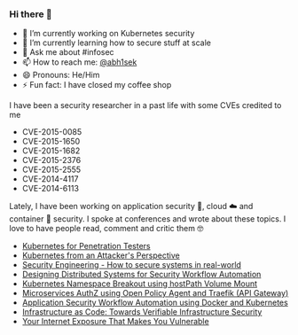 ### Hi there 👋

<!--
**abhisek/abhisek** is a ✨ _special_ ✨ repository because its `README.md` (this file) appears on your GitHub profile.

Here are some ideas to get you started:
-->

- 🔭 I’m currently working on Kubernetes security
- 🌱 I’m currently learning how to secure stuff at scale
- 💬 Ask me about #infosec
- 📫 How to reach me: [@abh1sek](https://twitter.com/abh1sek)
- 😄 Pronouns: He/Him
- ⚡ Fun fact: I have closed my coffee shop

<!-- - 👯 I’m looking to collaborate on ... -->
<!-- - 🤔 I’m looking for help with ... -->

I have been a security researcher in a past life with some CVEs credited to me

* CVE-2015-0085
* CVE-2015-1650
* CVE-2015-1682
* CVE-2015-2376
* CVE-2015-2555
* CVE-2014-4117
* CVE-2014-6113

Lately, I have been working on application security 🎡, cloud ☁️ and container 🥊 security. I spoke at conferences and wrote about these topics. I love to have people read, comment and critic them 🤓

* [Kubernetes for Penetration Testers](https://speakerdeck.com/abhisek/kubernetes-101-for-penetration-testers-null-mumbai)
* [Kubernetes from an Attacker's Perspective](https://twitter.com/abh1sek/status/1283082195377111040)
* [Security Engineering - How to secure systems in real-world](https://blog.appsecco.com/thoughts-on-security-engineering-how-to-secure-systems-in-real-world-e676c64ff708)
* [Designing Distributed Systems for Security Workflow Automation](https://blog.appsecco.com/designing-distributed-systems-for-security-workflow-learning-from-our-nullcon-workshop-93c2445667f4)
* [Kubernetes Namespace Breakout using hostPath Volume Mount](https://blog.appsecco.com/kubernetes-namespace-breakout-using-insecure-host-path-volume-part-1-b382f2a6e216)
* [Microservices AuthZ using Open Policy Agent and Traefik (API Gateway)](https://blog.appsecco.com/microservices-authorization-using-open-policy-agent-and-traefik-api-gateway-ae30f3bf2846)
* [Application Security Workflow Automation using Docker and Kubernetes](https://speakerdeck.com/abhisek/application-security-workflow-automation-using-docker-and-kubernetes-2ec9156c-6da4-4cfa-8049-820984733f46)
* [Infrastructure as Code: Towards Verifiable Infrastructure Security](https://speakerdeck.com/abhisek/towards-verifiable-infrastructure-security-978f4d84-e2ce-4ca9-a993-261987298688)
* [Your Internet Exposure That Makes You Vulnerable](https://speakerdeck.com/abhisek/your-internet-exposure-the-makes-you-vulnerable)
